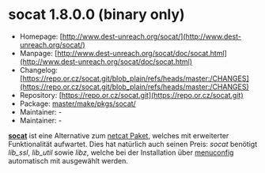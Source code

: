 # socat 1.8.0.0 (binary only)
 - Homepage: [http://www.dest-unreach.org/socat/](http://www.dest-unreach.org/socat/)
 - Manpage: [http://www.dest-unreach.org/socat/doc/socat.html](http://www.dest-unreach.org/socat/doc/socat.html)
 - Changelog: [https://repo.or.cz/socat.git/blob_plain/refs/heads/master:/CHANGES](https://repo.or.cz/socat.git/blob_plain/refs/heads/master:/CHANGES)
 - Repository: [https://repo.or.cz/socat.git](https://repo.or.cz/socat.git)
 - Package: [master/make/pkgs/socat/](https://github.com/Freetz-NG/freetz-ng/tree/master/make/pkgs/socat/)
 - Maintainer: -
 - Maintainer: -

**[socat](http://www.dest-unreach.org/socat/)** ist
eine Alternative zum [netcat Paket](netcat.md), welches mit
erweiterter Funktionalität aufwartet. Dies hat natürlich auch seinen
Preis: *socat* benötigt *lib_ssl*, *lib_util* sowie *libz*, welche bei
der Installation über
[menuconfig](../help/howtos/common/install/menuconfig.html)
automatisch mit ausgewählt werden.


